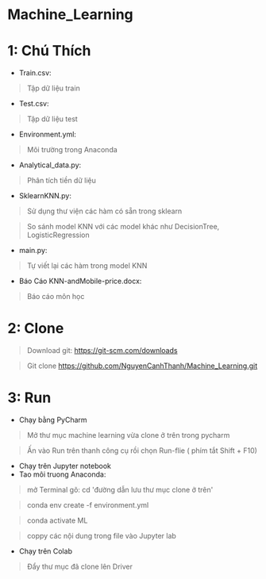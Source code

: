 # Machine_Learning
# 1: Chú Thích
* Train.csv: 
> Tập dữ liệu train
* Test.csv: 
> Tập dữ liệu test
* Environment.yml:
> Môi trường trong Anaconda
* Analytical_data.py: 
> Phân tích tiền dữ liệu
* SklearnKNN.py: 
> Sử dụng thư viện các hàm có sẵn trong sklearn 

> So sánh model KNN với các model khác như DecisionTree, LogisticRegression
* main.py: 
> Tự viết lại các hàm trong model KNN
* Báo Cáo KNN-andMobile-price.docx: 
> Báo cáo môn học
# 2: Clone
> Download git: https://git-scm.com/downloads

> Git clone https://github.com/NguyenCanhThanh/Machine_Learning.git
# 3: Run
* Chạy bằng PyCharm
> Mở thư mục machine learning vừa clone ở trên trong pycharm

> Ấn vào Run trên thanh công cụ rồi chọn Run-flie ( phím tắt Shift + F10)
* Chạy trên Jupyter notebook
* Tao môi truong Anaconda:
> mở Terminal gõ:  cd 'đường dẫn lưu thư mục clone ở trên'

>  conda env create -f environment.yml

>  conda activate ML

>  coppy các nội dung trong file vào  Jupyter lab

* Chạy trên Colab
> Đẩy thư mục đã clone lên Driver
